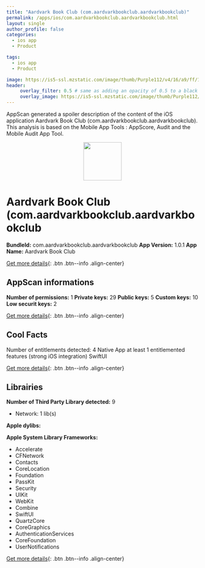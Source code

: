 ```yaml
---
title: "Aardvark Book Club (com.aardvarkbookclub.aardvarkbookclub)"
permalink: /apps/ios/com.aardvarkbookclub.aardvarkbookclub.html
layout: single
author_profile: false
categories: 
  - ios app 
  - Product 

tags: 
  - ios app 
  - Product 

image: https://is5-ssl.mzstatic.com/image/thumb/Purple112/v4/16/a9/ff/16a9ff40-4c77-9eab-d05c-855a0bfb9ccd/AppIcon-0-1x_U007emarketing-0-7-0-85-220.png/512x512bb.jpg
header: 
     overlay_filter: 0.5 # same as adding an opacity of 0.5 to a black background
     overlay_image: https://is5-ssl.mzstatic.com/image/thumb/Purple112/v4/16/a9/ff/16a9ff40-4c77-9eab-d05c-855a0bfb9ccd/AppIcon-0-1x_U007emarketing-0-7-0-85-220.png/512x512bb.jpg
---
```

AppScan generated a spoiler description of the content of the iOS application Aardvark Book Club (com.aardvarkbookclub.aardvarkbookclub). This analysis is based on the Mobile App Tools : AppScore, Audit and the Mobile Audit App Tool.

  
  
<div style="text-align: center;"><img src="https://is5-ssl.mzstatic.com/image/thumb/Purple112/v4/16/a9/ff/16a9ff40-4c77-9eab-d05c-855a0bfb9ccd/AppIcon-0-1x_U007emarketing-0-7-0-85-220.png/512x512bb.jpg" width="100" height="100"></div>  
  
# Aardvark Book Club (com.aardvarkbookclub.aardvarkbookclub

**BundleId:** com.aardvarkbookclub.aardvarkbookclub
**App Version:** 1.0.1
**App Name:** Aardvark Book Club


[Get more details](/pricing.html){: .btn .btn--info .align-center}  
  
## AppScan informations 

**Number of permissions:** 1
**Private keys:** 29
**Public keys:** 5
**Custom keys:** 10
**Low securit keys:** 2
  
[Get more details](/pricing.html){: .btn .btn--info .align-center}

## Cool Facts

Number of entitlements detected: 4
Native App
at least 1 entitlemented features (strong iOS integration)
SwiftUI
  
[Get more details](/pricing.html){: .btn .btn--info .align-center}

## Librairies 
**Number of Third Party Library detected:** 9
- Network: 1 lib(s)

**Apple dylibs:**


**Apple System Library Frameworks:**
- Accelerate
- CFNetwork
- Contacts
- CoreLocation
- Foundation
- PassKit
- Security
- UIKit
- WebKit
- Combine
- SwiftUI
- QuartzCore
- CoreGraphics
- AuthenticationServices
- CoreFoundation
- UserNotifications


  
[Get more details](/pricing.html){: .btn .btn--info .align-center}

